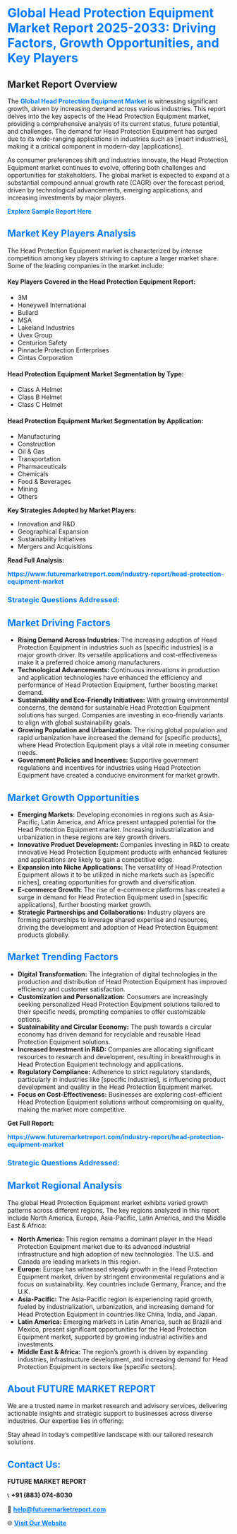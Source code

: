 <h1 style="color: #007BFF;">Global Head Protection Equipment Market Report 2025-2033: Driving Factors, Growth Opportunities, and Key Players</h1>

<section id="overview">
<h2>Market Report Overview</h2>
<p>The <a href="https://www.futuremarketreport.com/industry-report/head-protection-equipment-market" style="color: #007BFF; text-decoration: none;"><strong>Global Head Protection Equipment Market</strong></a> is witnessing significant growth, driven by increasing demand across various industries. This report delves into the key aspects of the Head Protection Equipment market, providing a comprehensive analysis of its current status, future potential, and challenges. The demand for Head Protection Equipment has surged due to its wide-ranging applications in industries such as [insert industries], making it a critical component in modern-day [applications].</p>
<p>As consumer preferences shift and industries innovate, the Head Protection Equipment market continues to evolve, offering both challenges and opportunities for stakeholders. The global market is expected to expand at a substantial compound annual growth rate (CAGR) over the forecast period, driven by technological advancements, emerging applications, and increasing investments by major players.</p>
</section>

<section id="overview">
<p><a href="https://www.futuremarketreport.com/request-sample/reportId=60167" style="color: #007BFF; text-decoration: none;"><strong>Explore Sample Report Here</strong></a></p>
</section>

<section id="key-players">
<h2 style="color: #007BFF;">Market Key Players Analysis</h2>
<p>The Head Protection Equipment market is characterized by intense competition among key players striving to capture a larger market share. Some of the leading companies in the market include:</p>
<h4>Key Players Covered in the Head Protection Equipment Report:</h4>
<ul><li>3M</li><li>Honeywell International</li><li>Bullard</li><li>MSA</li><li>Lakeland Industries</li><li>Uvex Group</li><li>Centurion Safety</li><li>Pinnacle Protection Enterprises</li><li>Cintas Corporation</li></ul>
<h4>Head Protection Equipment Market Segmentation by Type:</h4>
<ul><li>Class A Helmet</li><li>Class B Helmet</li><li>Class C Helmet</li></ul>

<h4>Head Protection Equipment Market Segmentation by Application:</h4>
<ul><li>Manufacturing</li><li>Construction</li><li>Oil &amp; Gas</li><li>Transportation</li><li>Pharmaceuticals</li><li>Chemicals</li><li>Food &amp; Beverages</li><li>Mining</li><li>Others</li></ul>
<p><strong>Key Strategies Adopted by Market Players:</strong></p>
<ul>
<li>Innovation and R&D</li>
<li>Geographical Expansion</li>
<li>Sustainability Initiatives</li>
<li>Mergers and Acquisitions</li>
</ul>
</section>

<section>
<p><strong>Read Full Analysis: </strong></p><a href="https://www.futuremarketreport.com/industry-report/head-protection-equipment-market" style="color: #007BFF; text-decoration: none;"><strong>https://www.futuremarketreport.com/industry-report/head-protection-equipment-market</strong></a>
<h3 style="color: #007BFF;">Strategic Questions Addressed:</h3>
</section>

<section id="driving-factors">
<h2 style="color: #007BFF;">Market Driving Factors</h2>
<ul>
<li><strong>Rising Demand Across Industries:</strong> The increasing adoption of Head Protection Equipment in industries such as [specific industries] is a major growth driver. Its versatile applications and cost-effectiveness make it a preferred choice among manufacturers.</li>
<li><strong>Technological Advancements:</strong> Continuous innovations in production and application technologies have enhanced the efficiency and performance of Head Protection Equipment, further boosting market demand.</li>
<li><strong>Sustainability and Eco-Friendly Initiatives:</strong> With growing environmental concerns, the demand for sustainable Head Protection Equipment solutions has surged. Companies are investing in eco-friendly variants to align with global sustainability goals.</li>
<li><strong>Growing Population and Urbanization:</strong> The rising global population and rapid urbanization have increased the demand for [specific products], where Head Protection Equipment plays a vital role in meeting consumer needs.</li>
<li><strong>Government Policies and Incentives:</strong> Supportive government regulations and incentives for industries using Head Protection Equipment have created a conducive environment for market growth.</li>
</ul>
</section>

<section id="growth-opportunities">
<h2 style="color: #007BFF;">Market Growth Opportunities</h2>
<ul>
<li><strong>Emerging Markets:</strong> Developing economies in regions such as Asia-Pacific, Latin America, and Africa present untapped potential for the Head Protection Equipment market. Increasing industrialization and urbanization in these regions are key growth drivers.</li>
<li><strong>Innovative Product Development:</strong> Companies investing in R&D to create innovative Head Protection Equipment products with enhanced features and applications are likely to gain a competitive edge.</li>
<li><strong>Expansion into Niche Applications:</strong> The versatility of Head Protection Equipment allows it to be utilized in niche markets such as [specific niches], creating opportunities for growth and diversification.</li>
<li><strong>E-commerce Growth:</strong> The rise of e-commerce platforms has created a surge in demand for Head Protection Equipment used in [specific applications], further boosting market growth.</li>
<li><strong>Strategic Partnerships and Collaborations:</strong> Industry players are forming partnerships to leverage shared expertise and resources, driving the development and adoption of Head Protection Equipment products globally.</li>
</ul>
</section>

<section id="trending-factors">
<h2 style="color: #007BFF;">Market Trending Factors</h2>
<ul>
<li><strong>Digital Transformation:</strong> The integration of digital technologies in the production and distribution of Head Protection Equipment has improved efficiency and customer satisfaction.</li>
<li><strong>Customization and Personalization:</strong> Consumers are increasingly seeking personalized Head Protection Equipment solutions tailored to their specific needs, prompting companies to offer customizable options.</li>
<li><strong>Sustainability and Circular Economy:</strong> The push towards a circular economy has driven demand for recyclable and reusable Head Protection Equipment solutions.</li>
<li><strong>Increased Investment in R&D:</strong> Companies are allocating significant resources to research and development, resulting in breakthroughs in Head Protection Equipment technology and applications.</li>
<li><strong>Regulatory Compliance:</strong> Adherence to strict regulatory standards, particularly in industries like [specific industries], is influencing product development and quality in the Head Protection Equipment market.</li>
<li><strong>Focus on Cost-Effectiveness:</strong> Businesses are exploring cost-efficient Head Protection Equipment solutions without compromising on quality, making the market more competitive.</li>
</ul>
</section>

<section>
<p><strong>Get Full Report: </strong></p><a href="https://www.futuremarketreport.com/industry-report/head-protection-equipment-market" style="color: #007BFF; text-decoration: none;"><strong>https://www.futuremarketreport.com/industry-report/head-protection-equipment-market</strong></a>
<h3 style="color: #007BFF;">Strategic Questions Addressed:</h3>
</section>


<section id="regional-analysis">
<h2 style="color: #007BFF;">Market Regional Analysis</h2>
<p>The global Head Protection Equipment market exhibits varied growth patterns across different regions. The key regions analyzed in this report include North America, Europe, Asia-Pacific, Latin America, and the Middle East & Africa:</p>
<ul>
<li><strong>North America:</strong> This region remains a dominant player in the Head Protection Equipment market due to its advanced industrial infrastructure and high adoption of new technologies. The U.S. and Canada are leading markets in this region.</li>
<li><strong>Europe:</strong> Europe has witnessed steady growth in the Head Protection Equipment market, driven by stringent environmental regulations and a focus on sustainability. Key countries include Germany, France, and the U.K.</li>
<li><strong>Asia-Pacific:</strong> The Asia-Pacific region is experiencing rapid growth, fueled by industrialization, urbanization, and increasing demand for Head Protection Equipment in countries like China, India, and Japan.</li>
<li><strong>Latin America:</strong> Emerging markets in Latin America, such as Brazil and Mexico, present significant opportunities for the Head Protection Equipment market, supported by growing industrial activities and investments.</li>
<li><strong>Middle East & Africa:</strong> The region’s growth is driven by expanding industries, infrastructure development, and increasing demand for Head Protection Equipment in sectors like [specific sectors].</li>
</ul>
</section>

<footer>
<h2 style="color: #007BFF;">About FUTURE MARKET REPORT</h2>
<p>We are a trusted name in market research and advisory services, delivering actionable insights and strategic support to businesses across diverse industries. Our expertise lies in offering:</p>

<p>Stay ahead in today’s competitive landscape with our tailored research solutions.</p>

<h2 style="color: #007BFF;">Contact Us:</h2>
<p><strong>FUTURE MARKET REPORT</strong></p>
<p>📞 <strong>+91 (883) 074-8030</strong></p>
<p>📧 <strong><a href="mailto:help@futuremarketreport.com" style="color: #007BFF;">help@futuremarketreport.com</a></strong></p>
<p>🌐 <strong><a href="https://www.futuremarketreport.com/" style="color: #007BFF;">Visit Our Website</a></strong></p>
</footer>